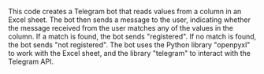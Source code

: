 This code creates a Telegram bot that reads values from a column in an Excel sheet. The bot then sends a message to the user, indicating whether the message received from the user matches any of the values in the column. If a match is found, the bot sends "registered". If no match is found, the bot sends "not registered". The bot uses the Python library "openpyxl" to work with the Excel sheet, and the library "telegram" to interact with the Telegram API.